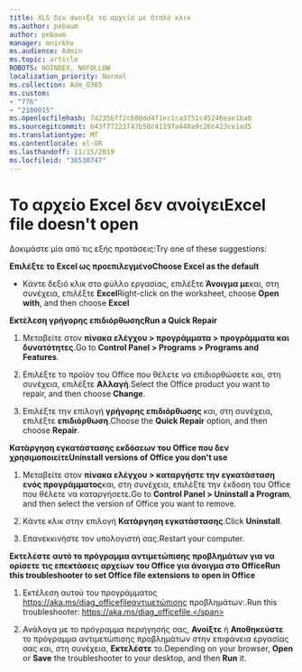 ```yaml
---
title: XLS δεν άνοιξε το αρχείο με διπλό κλικ
ms.author: pebaum
author: pebaum
manager: mnirkhe
ms.audience: Admin
ms.topic: article
ROBOTS: NOINDEX, NOFOLLOW
localization_priority: Normal
ms.collection: Adm_O365
ms.custom:
- "776"
- "2100015"
ms.openlocfilehash: 7d2356ff2c688dd4f1ec1ca3751c45246eae1ba0
ms.sourcegitcommit: b43f77221f47b50c41197a448a9c26c423ce1ad5
ms.translationtype: MT
ms.contentlocale: el-GR
ms.lasthandoff: 11/15/2019
ms.locfileid: "36530747"
---
```

# <a name="excel-file-doesnt-open"></a><span data-ttu-id="691fc-102">Το αρχείο Excel δεν ανοίγει</span><span class="sxs-lookup"><span data-stu-id="691fc-102">Excel file doesn't open</span></span>

<span data-ttu-id="691fc-103">Δοκιμάστε μία από τις εξής προτάσεις:</span><span class="sxs-lookup"><span data-stu-id="691fc-103">Try one of these suggestions:</span></span>

<span data-ttu-id="691fc-104">**Επιλέξτε το Excel ως προεπιλεγμένο**</span><span class="sxs-lookup"><span data-stu-id="691fc-104">**Choose Excel as the default**</span></span>

* <span data-ttu-id="691fc-105">Κάντε δεξιό κλικ στο φύλλο εργασίας, επιλέξτε **Άνοιγμα με**και, στη συνέχεια, επιλέξτε **Excel**</span><span class="sxs-lookup"><span data-stu-id="691fc-105">Right-click on the worksheet, choose **Open with**, and then choose **Excel**</span></span>

<span data-ttu-id="691fc-106">**Εκτέλεση γρήγορης επιδιόρθωσης**</span><span class="sxs-lookup"><span data-stu-id="691fc-106">**Run a Quick Repair**</span></span>

1. <span data-ttu-id="691fc-107">Μεταβείτε στον **πίνακα ελέγχου > προγράμματα > προγράμματα και δυνατότητες**.</span><span class="sxs-lookup"><span data-stu-id="691fc-107">Go to **Control Panel > Programs > Programs and Features**.</span></span>

2. <span data-ttu-id="691fc-108">Επιλέξτε το προϊόν του Office που θέλετε να επιδιορθώσετε και, στη συνέχεια, επιλέξτε **Αλλαγή**.</span><span class="sxs-lookup"><span data-stu-id="691fc-108">Select the Office product you want to repair, and then choose **Change**.</span></span>

3. <span data-ttu-id="691fc-109">Επιλέξτε την επιλογή **γρήγορης επιδιόρθωσης** και, στη συνέχεια, επιλέξτε **επιδιόρθωση**.</span><span class="sxs-lookup"><span data-stu-id="691fc-109">Choose the **Quick Repair** option, and then choose **Repair**.</span></span>

<span data-ttu-id="691fc-110">**Κατάργηση εγκατάστασης εκδόσεων του Office που δεν χρησιμοποιείτε**</span><span class="sxs-lookup"><span data-stu-id="691fc-110">**Uninstall versions of Office you don't use**</span></span>

1. <span data-ttu-id="691fc-111">Μεταβείτε στον **πίνακα ελέγχου > καταργήστε την εγκατάσταση ενός προγράμματος**και, στη συνέχεια, επιλέξτε την έκδοση του Office που θέλετε να καταργήσετε.</span><span class="sxs-lookup"><span data-stu-id="691fc-111">Go to **Control Panel > Uninstall a Program**, and then select the version of Office you want to remove.</span></span>

2. <span data-ttu-id="691fc-112">Κάντε κλικ στην επιλογή **Κατάργηση εγκατάστασης**.</span><span class="sxs-lookup"><span data-stu-id="691fc-112">Click **Uninstall**.</span></span>

3. <span data-ttu-id="691fc-113">Επανεκκινήστε τον υπολογιστή σας.</span><span class="sxs-lookup"><span data-stu-id="691fc-113">Restart your computer.</span></span>

<span data-ttu-id="691fc-114">**Εκτελέστε αυτό το πρόγραμμα αντιμετώπισης προβλημάτων για να ορίσετε τις επεκτάσεις αρχείων του Office για άνοιγμα στο Office**</span><span class="sxs-lookup"><span data-stu-id="691fc-114">**Run this troubleshooter to set Office file extensions to open in Office**</span></span>

1. <span data-ttu-id="691fc-115">Εκτέλεση αυτού του προγράμματος https://aka.ms/diag_officefileαντιμετώπισης προβλημάτων:.</span><span class="sxs-lookup"><span data-stu-id="691fc-115">Run this troubleshooter: https://aka.ms/diag_officefile.</span></span>

2. <span data-ttu-id="691fc-116">Ανάλογα με το πρόγραμμα περιήγησής σας, **Ανοίξτε** ή **Αποθηκεύστε** το πρόγραμμα αντιμετώπισης προβλημάτων στην επιφάνεια εργασίας σας και, στη συνέχεια, **Εκτελέστε** το.</span><span class="sxs-lookup"><span data-stu-id="691fc-116">Depending on your browser, **Open** or **Save** the troubleshooter to your desktop, and then **Run** it.</span></span>

